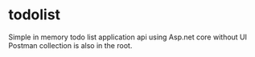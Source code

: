# todolist
Simple in memory todo list application api using Asp.net core without UI
Postman collection is also in the root.
